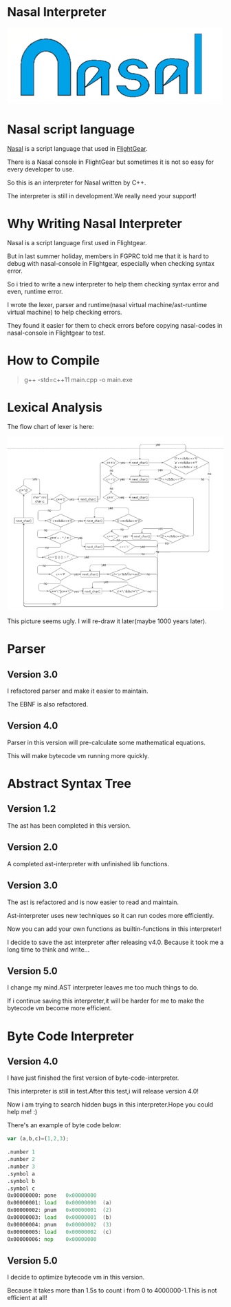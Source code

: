 # Nasal Interpreter

[![nasal_new_logo](pic/nasal.png?raw=true)](http://wiki.flightgear.org/File:Nasallogo3.png)

# Nasal script language

[Nasal](http://wiki.flightgear.org/Nasal_scripting_language) is a script language that used in [FlightGear](https://www.flightgear.org/).

There is a Nasal console in FlightGear but sometimes it is not so easy for every developer to use.

So this is an interpreter for Nasal written by C++.

The interpreter is still in development.We really need your support!

# Why Writing Nasal Interpreter

Nasal is a script language first used in Flightgear.

But in last summer holiday, members in FGPRC told me that it is hard to debug with nasal-console in Flightgear, especially when checking syntax error.

So i tried to write a new interpreter to help them checking syntax error and even, runtime error.

I wrote the lexer, parser and runtime(nasal virtual machine/ast-runtime virtual machine) to help checking errors.

They found it easier for them to check errors before copying nasal-codes in nasal-console in Flightgear to test.

# How to Compile

> g++ -std=c++11 main.cpp -o main.exe
  
# Lexical Analysis

The flow chart of lexer is here:

[![nasal_lexer.png](pic/nasal_lexer.png?raw=true)](https://github.com/ValKmjolnir/Nasal-Interpreter/blob/master/pic/nasal_lexer.png)

This picture seems ugly. I will re-draw it later(maybe 1000 years later).

# Parser

## Version 3.0

I refactored parser and make it easier to maintain.

The EBNF is also refactored.

## Version 4.0

Parser in this version will pre-calculate some mathematical equations.

This will make bytecode vm running more quickly.

# Abstract Syntax Tree

## Version 1.2

The ast has been completed in this version.

## Version 2.0

A completed ast-interpreter with unfinished lib functions.

## Version 3.0

The ast is refactored and is now easier to read and maintain.

Ast-interpreter uses new techniques so it can run codes more efficiently.

Now you can add your own functions as builtin-functions in this interpreter!

I decide to save the ast interpreter after releasing v4.0. Because it took me a long time to think and write...

## Version 5.0

I change my mind.AST interpreter leaves me too much things to do.

If i continue saving this interpreter,it will be harder for me to make the bytecode vm become more efficient.

# Byte Code Interpreter

## Version 4.0

I have just finished the first version of byte-code-interpreter.

This interpreter is still in test.After this test,i will release version 4.0!

Now i am trying to search hidden bugs in this interpreter.Hope you could help me! :)

There's an example of byte code below:

```javascript
var (a,b,c)=(1,2,3);
```

```asm
.number 1
.number 2
.number 3
.symbol a
.symbol b
.symbol c
0x00000000: pone   0x00000000
0x00000001: load   0x00000000  (a)
0x00000002: pnum   0x00000001  (2)
0x00000003: load   0x00000001  (b)
0x00000004: pnum   0x00000002  (3)
0x00000005: load   0x00000002  (c)
0x00000006: nop    0x00000000
```

## Version 5.0

I decide to optimize bytecode vm in this version.

Because it takes more than 1.5s to count i from 0 to 4000000-1.This is not efficient at all!